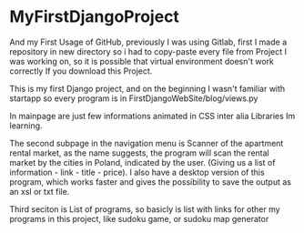 # MyFirstDjangoProject
And my First Usage of GitHub, previously I was using Gitlab,  first I made a repository in new directory so i had to copy-paste every file from Project I was working on, so it is possible that virtual environment doesn't work correctly If you download this Project.

This is my first Django project, and on the beginning I wasn't familiar with startapp so every program is in FirstDjangoWebSite/blog/views.py

In mainpage are just few informations animated in CSS inter alia Libraries Im learning.

The second subpage in the navigation menu is Scanner of the apartment rental market, as the name suggests, the program will scan the rental market by the cities in Poland, indicated by the user. (Giving us a list of information - link - title - price). I also have a desktop version of this program, which works faster and gives the possibility to save the output as an xsl or txt file.

Third seciton is List of programs, so basicly is list with links for other my programs in this project, like sudoku game, or sudoku map generator 
